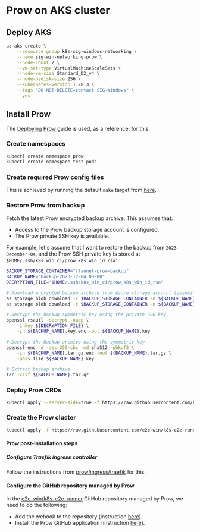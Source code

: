 # Prow on AKS cluster

## Deploy AKS

```bash
az aks create \
    --resource-group k8s-sig-windows-networking \
    --name sig-win-networking-prow \
    --node-count 2 \
    --vm-set-type VirtualMachineScaleSets \
    --node-vm-size Standard_D2_v4 \
    --node-osdisk-size 256 \
    --kubernetes-version 1.28.3 \
    --tags "DO-NOT-DELETE=contact SIG-Windows" \
    --yes
```

## Install Prow

The [Deploying Prow](https://docs.prow.k8s.io/docs/getting-started-deploy) guide is used, as a reference, for this.

### Create namespaces

```bash
kubectl create namespace prow
kubectl create namespace test-pods
```

### Create required Prow config files

This is achieved by running the default `make` target from [here](https://github.com/e2e-win/k8s-e2e-runner/blob/main/prow/Makefile).

### Restore Prow from backup

Fetch the latest Prow encrypted backup archive. This assumes that:

* Access to the Prow backup storage account is configured.
* The Prow private SSH key is available.

For example, let's assume that I want to restore the backup from `2023-December-04`, and the Prow SSH private key is stored at `$HOME/.ssh/k8s_win_ci/prow_k8s_win_id_rsa`:

```bash
BACKUP_STORAGE_CONTAINER="flannel-prow-backup"
BACKUP_NAME="backup-2023-12-04_00-00"
DECRYPTION_FILE="$HOME/.ssh/k8s_win_ci/prow_k8s_win_id_rsa"

# Download encrypted backup archive from Azure storage account (assuming "az" is installed, and access to the storage account is already configured)
az storage blob download -c $BACKUP_STORAGE_CONTAINER -n ${BACKUP_NAME}.key.enc -f ${BACKUP_NAME}.key.enc -o table
az storage blob download -c $BACKUP_STORAGE_CONTAINER -n ${BACKUP_NAME}.tar.gz.enc -f ${BACKUP_NAME}.tar.gz.enc -o table

# Decrypt the backup symmetric key using the private SSH key
openssl rsautl -decrypt -oaep \
    -inkey ${DECRYPTION_FILE} \
    -in ${BACKUP_NAME}.key.enc -out ${BACKUP_NAME}.key

# Decrypt the backup archive using the symmetric key
openssl enc -d -aes-256-cbc -md sha512 -pbkdf2 \
    -in ${BACKUP_NAME}.tar.gz.enc -out ${BACKUP_NAME}.tar.gz \
    -pass file:${BACKUP_NAME}.key

# Extract backup archive
tar -xzvf ${BACKUP_NAME}.tar.gz
```

### Deploy Prow CRDs

```bash
kubectl apply --server-side=true -f https://raw.githubusercontent.com/kubernetes/test-infra/master/config/prow/cluster/prowjob-crd/prowjob_customresourcedefinition.yaml
```

### Create the Prow cluster

```bash
kubectl apply -f https://raw.githubusercontent.com/e2e-win/k8s-e2e-runner/main/prow/cluster.yaml
```

#### Prow post-installation steps

##### Configure Traefik ingress controller

Follow the instructions from [prow/ingress/traefik](https://github.com/e2e-win/k8s-e2e-runner/tree/main/prow/ingress/traefik) for this.

#### Configure the GitHub repository managed by Prow

In the [e2e-win/k8s-e2e-runner](https://github.com/e2e-win/k8s-e2e-runner) GitHub repository managed by Prow, we need to do the following:

* Add the wehook to the repository (instruction [here](https://docs.prow.k8s.io/docs/getting-started-deploy/#add-the-webhook-to-github)).
* Install the Prow GitHub application (instruction [here](https://docs.prow.k8s.io/docs/getting-started-deploy/#install-prow-for-a-github-organization-or-repo)).
